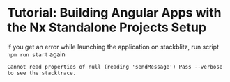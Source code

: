 # Tutorial: Building Angular Apps with the Nx Standalone Projects Setup

if you get an error while launching the application on stackblitz, run script `npm run start` again

`Cannot read properties of null (reading 'sendMessage') Pass --verbose to see the stacktrace.`

